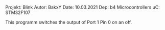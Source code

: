 Projekt: Blink
Autor: BakxY
Date: 10.03.2021
Dep: b4 Microcontrollers
uC: STM32F107

This programm switches the output of Port 1 Pin 0 on an off.
